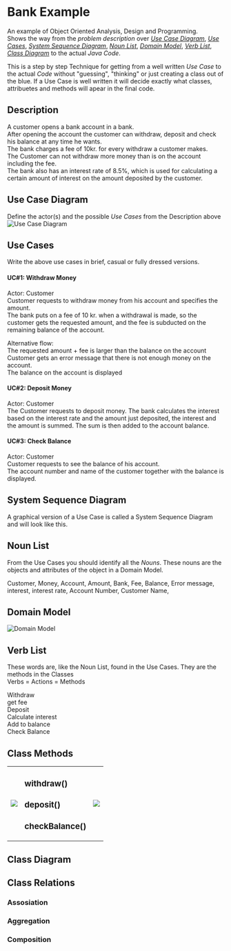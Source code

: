 # Bank Example
An example of Object Oriented Analysis, Design and Programming.   
Shows the way from the _problem description_ over [_Use Case Diagram_](#use-case-diagram), [_Use Cases_](#use-cases), 
[_System Sequence Diagram_](#system-sequence-diagram), [_Noun List_](#noun-list), [_Domain Model_](#domain-model), 
[_Verb List_](#verb-list), [_Class Diagram_](#class-diagram) to the actual _Java Code_.    

This is a step by step Technique for getting from a well written _Use Case_ to the actual _Code_ without 
"guessing", "thinking" or just creating a class out of the blue. If a Use Case is well written it will decide 
exactly what classes, attribuetes and methods will apear in the final code.   

## Description
A customer opens a bank account in a bank.   
After opening the account the customer can withdraw, deposit and check his balance at any time he wants.    
The bank charges a fee of 10kr. for every withdraw a customer makes.    
The Customer can not withdraw more money than is on the account including the fee.    
The bank also has an interest rate of 8.5%, which is used for calculating a certain amount of interest on the amount deposited by the customer.    

## Use Case Diagram
Define the actor(s) and the possible _Use Cases_ from the Description above
![Use Case Diagram](https://github.com/dat16j/bank_example/blob/master/img/UseCaseDiagram.png)

## Use Cases
Write the above use cases in brief, casual or fully dressed versions.   

#### UC#1: Withdraw Money   
Actor: Customer   
Customer requests to withdraw money from his account and specifies the amount.    
The bank puts on a fee of 10 kr. when a withdrawal is made, so the customer gets the requested amount, and the fee is subducted on the remaining balance of the account. 

Alternative flow:   
The requested amount + fee is larger than the balance on the account   
Customer gets an error message that there is not enough money on the account.   
The balance on the account is displayed   

#### UC#2: Deposit Money
Actor: Customer    
The Customer requests to deposit money. The bank calculates the interest based on the interest rate and the amount just deposited, the interest and the amount is summed. The sum is then added to the account balance.

#### UC#3: Check Balance
Actor: Customer    
Customer requests to see the balance of his account.     
The account number and name of the customer together with the balance is displayed.   

## System Sequence Diagram 
A graphical version of a Use Case is called a System Sequence Diagram and will look like this.




## Noun List
From the Use Cases you should identify all the _Nouns_. These nouns are the objects and 
attributes of the object in a Domain Model.

Customer, Money, 
Account, Amount, 
Bank, Fee, Balance, 
Error message, 
interest, interest rate, Account Number, 
Customer Name, 


## Domain Model

![Domain Model](https://github.com/dat16j/bank_example/blob/master/img/DomainModel.png)


## Verb List
These words are, like the Noun List, found in the Use Cases. They are the methods in the Classes   
Verbs = Actions = Methods   

Withdraw   
get fee   
Deposit   
Calculate interest   
Add to balance   
Check Balance   

## Class Methods

<table>
<tr>
<td><img src="https://github.com/dat16j/bank_example/blob/master/img/MethodAccont.png"></td>
<td><h3>withdraw()</h3> 
<h3>deposit()</h3>
<h3>checkBalance()</h3> 
</td>
<td><img src="https://github.com/dat16j/bank_example/blob/master/img/MethodCustomer.png"></td>
</tr>
</table>

## Class Diagram



## Class Relations

### Assosiation

### Aggregation

### Composition
